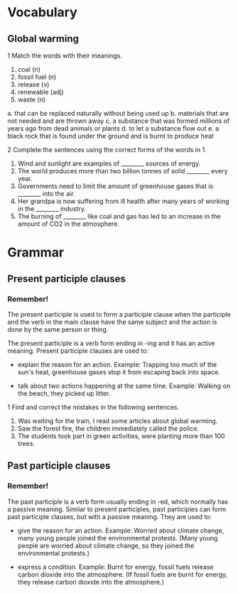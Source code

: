 # Vocabulary

## Global warming

1 Match the words with their meanings.

1. coal (n)
2. fossil fuel (n)
3. release (v)
4. renewable (adj)
5. waste (n)

a. that can be replaced naturally without being used up
b. materials that are not needed and are thrown away
c. a substance that was formed millions of years ago from dead animals or plants
d. to let a substance flow out
e. a black rock that is found under the ground and is burnt to produce heat

2 Complete the sentences using the correct forms of the words in 1.

1. Wind and sunlight are examples of ________ sources of energy.
2. The world produces more than two billion tonnes of solid ________ every year.
3. Governments need to limit the amount of greenhouse gases that is ________ into the air.
4. Her grandpa is now suffering from ill health after many years of working in the ________ industry.
5. The burning of ________ like coal and gas has led to an increase in the amount of CO2 in the atmosphere.

# Grammar

## Present participle clauses

### Remember!

The present participle is used to form a participle clause when the participle and the verb in the main clause have the same subject and the action is done by the same person or thing.

The present participle is a verb form ending in -ing and it has an active meaning. Present participle clauses are used to:

- explain the reason for an action.
  Example: Trapping too much of the sun's heat, greenhouse gases stop it from escaping back into space.

- talk about two actions happening at the same time.
  Example: Walking on the beach, they picked up litter.

1 Find and correct the mistakes in the following sentences.

1. Was waiting for the train, I read some articles about global warming.
2. Saw the forest fire, the children immediately called the police.
3. The students took part in green activities, were planting more than 100 trees.

## Past participle clauses

### Remember!

The past participle is a verb form usually ending in -ed, which normally has a passive meaning. Similar to present participles, past participles can form past participle clauses, but with a passive meaning. They are used to:

- give the reason for an action.
  Example: Worried about climate change, many young people joined the environmental protests. (Many young people are worried about climate change, so they joined the environmental protests.)

- express a condition.
  Example: Burnt for energy, fossil fuels release carbon dioxide into the atmosphere. (If fossil fuels are burnt for energy, they release carbon dioxide into the atmosphere.)